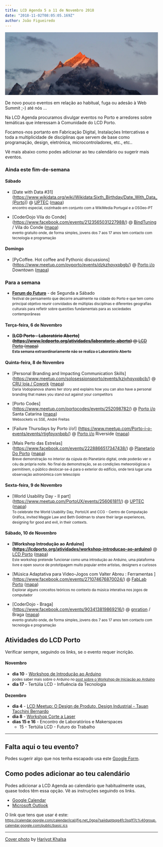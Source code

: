 ```yaml
---
title: LCD Agenda 5 a 11 de Novembro 2018
date: "2018-11-02T08:05:05.169Z"
author: João Figueiredo
---
```


![ohhh look! it's a summit!](harjyot-khalsa-761733-unsplash.jpg)

De novo pouco eventos em relação ao habitual, fuga ou adesão à Web Summit ;-) até nós ...

Na LCD Agenda procuramos divulgar eventos no Porto e arredores sobre temáticas que interessam à Comunidade do LCD Porto.

Focamos-nos portanto em Fabricação Digital, Instalações Intercativas e toda a multiplicidade de disciplinas que servem de base como programação, design, eletrónica, microcontroladores, etc., etc..

Vê mais abaixo como podes adicionar ao teu calendário ou sugerir mais eventos.


### Ainda este fim-de-semana

#### Sábado


* [Date with Data #31]
(https://www.wikidata.org/wiki/Wikidata:Sixth_Birthday/Date_With_Data_(Porto))
@ [UPTEC](http://www.uptec.up.pt/)
([mapa](https://goo.gl/maps/r4diU9UZgzT2))
<br /><small>
 encontro especial, cozinhado em conjunto com a WikiMedia Portugal e a OSGeo-PT
 </small>

* [CoderDojo Vila do Conde]
(https://www.facebook.com/events/2123565031227988/)
@ [BindTuning](https://bindtuning.com/) / Vila do Conde
([mapa](https://goo.gl/maps/Wyxbbj969Ry))
<br /><small>evento gratuito onde, de forma simples, jovens dos 7 aos 17 anos tem contacto com tecnologia e programação</small>


#### Domingo

* [PyCoffee. Hot coffee and Pythonic discussions]
(https://www.meetup.com/pyporto/events/dzkzhqyxpbgb/)
@ [Porto i/o](http://porto.io/) Downtown
([mapa](https://maps.google.com/?cid=12457545381001472324))


### Para a semana

* **[Forum do Futuro](https://www.forumofthefuture.com/programa/)** - de Segunda a Sábado
<br /><small>
festival de pensamento que decorre anualmente na cidade do Porto e que tem como principal objetivo reunir convidados de múltiplas disciplinas e diferentes geografias culturais para refletir sobre questões fundamentais para as sociedades contemporâneas
</small>

#### Terça-feira, 6 de Novembro

* ~~**[LCD Porto - Laboratório Aberto]
(https://www.lcdporto.org/atividades/laboratorio-aberto)**
@ [LCD Porto](https://lcdporto.org/)
([mapa](https://goo.gl/maps/A65zj4ZXTrp))~~
<br /><small>
**Esta semana extraordinariamente não se realiza o Laboratório Aberto**
</small>


#### Quinta-feira, 8 de Novembro

* [Personal Branding and Impacting Communication Skills]
(https://www.meetup.com/solosessionsporto/events/kzjvhqyxpbcb/)
@ [CRU loja / Cowork](http://cru-cowork.com/)
([mapa](https://goo.gl/maps/tpq96ddZ6JA2))
<br /><small>
Daria Vodopianova shares her story and explains how you can also have a personal branding that makes you stand out against your competitors
</small>

* [Porto Codes]
(https://www.meetup.com/portocodes/events/252098782/)
@ [Porto i/o](http://porto.io/) Santa Catarina
([mapa](https://goo.gl/maps/psfyAW9T3nF2))
<br /><small>
Websockets vs SSE, André Freitas
</small>

* [Failure Thursdays by Porto i/o!]
(https://www.meetup.com/Porto-i-o-events/events/rtjgfqyxnbpb/)
@ [Porto i/o](http://porto.io/) Riverside
([mapa](https://goo.gl/maps/AZdcydFrGqC2))

* [Mais Perto das Estrelas]
(https://www.facebook.com/events/2228866517347438/)
@ [Planetario Do Porto](http://www.planetario.up.pt/pt/)
([mapa](https://goo.gl/maps/igDcn4fwWes))
<br /><small>
Breve demonstração no interior da cúpula do Planetário digital, onde poderão ver o céu da própria noite. No final da demonstração, se as condições meteorológicas o permitirem, o público deslocar-se-á para o exterior do edifício, onde terá lugar uma observação astronómica com telescópio
</small>


#### Sexta-feira, 9 de Novembro

* [World Usability Day - II part]
(https://www.meetup.com/PortoUX/events/256061811/)
@ [UPTEC](http://www.uptec.up.pt/)
([mapa](https://goo.gl/maps/r4diU9UZgzT2))
<br /><small>
To celebrate the World Usability Day, PortoUX and CCG - Centro de Computação Gráfica, invited Maggie Law and Beth Goldman to share their large experiences, designing for good and evil, in their contexts.
</small>



#### Sábado, 10 de Novembro

* **[Workshop Introdução ao Arduino]
(https://lcdporto.org/atividades/workshop-introducao-ao-arduino)**
@ [LCD Porto](https://lcdporto.org/)
([mapa](https://goo.gl/maps/A65zj4ZXTrp))
<br /><small>
Este workshop pretende funcionar como uma introdução ao Arduino, uma plataforma livre e open source de prototipagem muito popular entre artistas, designers e curiosos
</small>

* [Música Adaptativa para Video-Jogos com Valter Abreu : Ferramentas ]
(https://www.facebook.com/events/271074676870024/)
@ [FabLab Porto](http://www.fablabporto.com)
([mapa](https://goo.gl/maps/dszqjwkgUSz))
<br /><small>
Explorar alguns conceitos teóricos no contexto da música interativa nos jogos de computador
</small>

* [CoderDojo - Braga]
(https://www.facebook.com/events/903413819869216/)
@ [gnration](http://www.gnration.pt/) / Braga
([mapa](https://goo.gl/maps/FoRAom2wzhF2))
<br /><small>evento gratuito onde, de forma simples, jovens dos 7 aos 17 anos tem contacto com tecnologia e programação</small>




## Atividades do LCD Porto

Verificar sempre, seguindo os links, se o evento requer incrição.


#### Novembro

* **dia 10** - [Workshop de Introdução ao Arduino](https://lcdporto.org/atividades/workshop-introducao-ao-arduino)<br />
  <small>podes saber mais sobre o Arduino no [post sobre o Workshop de Iniciação ao Arduino](../workshop-arduino-20181110/)</small>
* **dia 17** - Tertúlia LCD - Influência da Tecnologia


#### Dezembro
* **dia 4** - [LCD Meetup: O Design de Produto, Design Industrial - Tauan Tacchini Bernardo ](https://www.meetup.com/LCD-Meetups/events/255361100/)
* **dia 8** - [Workshop Corte a Laser](https://lcdporto.org/atividades/workshop-de-corte-a-laser-1)
* **dias 15 e 16** - Encontro de Laboratórios e Makerspaces
  * 15 - Tertúlia LCD - Futuro do Trabalho

---

## Falta aqui o teu evento?

Podes sugerir algo que nos tenha escapado usa este [Google Form](https://docs.google.com/forms/d/e/1FAIpQLSd_lOqzaRXBpCmAbJ9ODMuWPgkLzaN4xABgRX6HXPpDSDUB7Q/viewform?usp=sf_link).

## Como podes adicionar ao teu calendário

Podes adicionar a LCD Agenda ao calendário que habitualmente usas, quase todos têm essa opção. Vê as instruções seguindo os links.

* [Google Calendar](https://support.google.com/calendar/answer/37100?co=GENIE.Platform%3DDesktop&hl=en)
* [Microsoft Outlook](https://support.office.com/en-us/article/Import-or-subscribe-to-a-calendar-in-Outlook-com-cff1429c-5af6-41ec-a5b4-74f2c278e98c)

O link que tens que usar é este:
<small>
https://calendar.google.com/calendar/ical/jfig.net_0gpa7saiiduptpqg4fc3sq1f7c%40group.calendar.google.com/public/basic.ics
</small>


---
<a href="https://unsplash.com/photos/abTcnQZW5H8" target="_blank">Cover photo</a>
by <a href="https://unsplash.com/@whirlwnd" target="_blank">Harjyot Khalsa</a>
